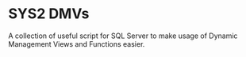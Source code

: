 # SYS2 DMVs
A collection of useful script for SQL Server to make usage of Dynamic Management Views and Functions easier. 

